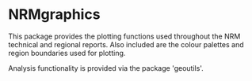 NRMgraphics
===========

This package provides the plotting functions used throughout the NRM technical and regional reports. Also included are the colour palettes and region boundaries used for plotting. 

Analysis functionality is provided via the package 'geoutils'. 
